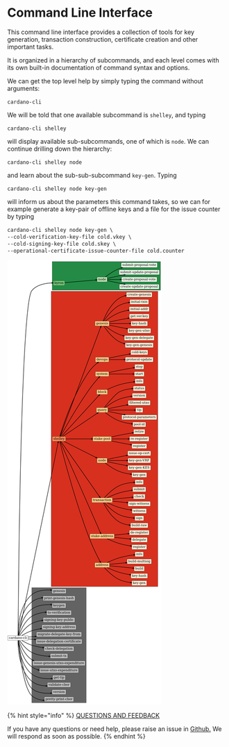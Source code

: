 # Command Line Interface

This command line interface provides a collection of tools for key generation, transaction construction, certificate creation and other important tasks.

It is organized in a hierarchy of subcommands, and each level comes with its own built-in documentation of command syntax and options.

We can get the top level help by simply typing the command without arguments:

```
cardano-cli
```

We will be told that one available subcommand is `shelley`, and typing

```
cardano-cli shelley
```

will display available sub-subcommands, one of which is `node`. We can continue drilling down the hierarchy:

```
cardano-cli shelley node
```

and learn about the sub-sub-subcommand `key-gen`. Typing

```
cardano-cli shelley node key-gen
```

will inform us about the parameters this command takes, so we can for example generate a key-pair of offline keys and a file for the issue counter by typing

```
cardano-cli shelley node key-gen \
--cold-verification-key-file cold.vkey \
--cold-signing-key-file cold.skey \
--operational-certificate-issue-counter-file cold.counter
```

![](../../.gitbook/assets/cli.png)

{% hint style="info" %}
[QUESTIONS AND FEEDBACK](https://github.com/carloslodelar/SPO/issues)

If you have any questions or need help, please raise an issue in [Github.](https://github.com/cardano-foundation/stake-pool-school-handbook/issues) We will respond as soon as possible.
{% endhint %}

